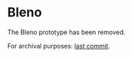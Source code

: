 # Bleno

The Bleno prototype has been removed.

For archival purposes: [last commit](https://github.com/rajsite/webvi-experiments/tree/1d5d230171d5ba4b5eff9c6868d69294dfb72783/Bleno).
